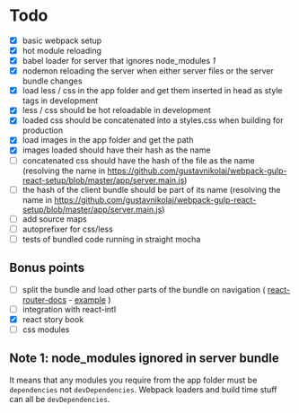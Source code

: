 # Todo

- [x] basic webpack setup
- [x] hot module reloading
- [x] babel loader for server that ignores node_modules *1*
- [x] nodemon reloading the server when either server files or the server bundle changes
- [x] load less / css in the app folder and get them inserted in head as style tags in development
- [x] less / css should be hot reloadable in development
- [x] loaded css should be concatenated into a styles.css when building for production
- [x] load images in the app folder and get the path
- [x] images loaded should have their hash as the name
- [ ] concatenated css should have the hash of the file as the name (resolving the name in https://github.com/gustavnikolaj/webpack-gulp-react-setup/blob/master/app/server.main.js)
- [ ] the hash of the client bundle should be part of its name (resolving the name in https://github.com/gustavnikolaj/webpack-gulp-react-setup/blob/master/app/server.main.js)
- [ ] add source maps
- [ ] autoprefixer for css/less
- [ ] tests of bundled code running in straight mocha

## Bonus points

- [ ] split the bundle and load other parts of the bundle on navigation ( [react-router-docs](https://github.com/reactjs/react-router/blob/master/docs/guides/DynamicRouting.md) - [example](https://github.com/ryanflorence/example-react-router-server-rendering-lazy-routes) )
- [ ] integration with react-intl
- [x] react story book
- [ ] css modules

## Note 1: node_modules ignored in server bundle

It means that any modules you require from the app folder must be `dependencies`
not `devDependencies`. Webpack loaders and build time stuff can all be
`devDependencies`.
